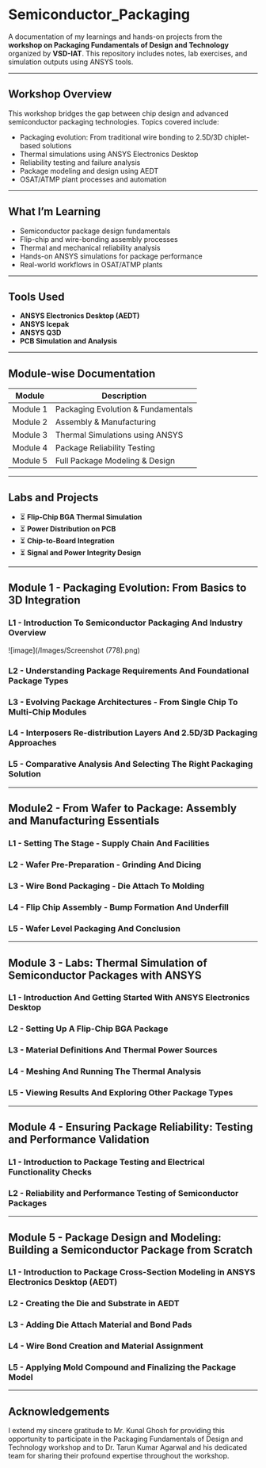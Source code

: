 # Semiconductor_Packaging

A documentation of my learnings and hands-on projects from the **workshop on Packaging Fundamentals of Design and Technology** organized by **VSD-IAT**. This repository includes notes, lab exercises, and simulation outputs using ANSYS tools.

---

## Workshop Overview

This workshop bridges the gap between chip design and advanced semiconductor packaging technologies. Topics covered include:

- Packaging evolution: From traditional wire bonding to 2.5D/3D chiplet-based solutions
- Thermal simulations using ANSYS Electronics Desktop
- Reliability testing and failure analysis
- Package modeling and design using AEDT
- OSAT/ATMP plant processes and automation

---

## What I’m Learning

- Semiconductor package design fundamentals
- Flip-chip and wire-bonding assembly processes
- Thermal and mechanical reliability analysis
- Hands-on ANSYS simulations for package performance
- Real-world workflows in OSAT/ATMP plants

---

## Tools Used

- **ANSYS Electronics Desktop (AEDT)**
- **ANSYS Icepak**
- **ANSYS Q3D**
- **PCB Simulation and Analysis**

---

## Module-wise Documentation

| Module | Description |
|--------|-------------|
| Module 1 | Packaging Evolution & Fundamentals |
| Module 2 | Assembly & Manufacturing | 
| Module 3 | Thermal Simulations using ANSYS | 
| Module 4 | Package Reliability Testing | 
| Module 5 | Full Package Modeling & Design |

---

## Labs and Projects

- ⏳ **Flip-Chip BGA Thermal Simulation**
- ⏳ **Power Distribution on PCB**
- ⏳ **Chip-to-Board Integration**
- ⏳ **Signal and Power Integrity Design**

---

## Module 1 - Packaging Evolution: From Basics to 3D Integration

### L1 - Introduction To Semiconductor Packaging And Industry Overview

![image](/Images/Screenshot (778).png)

### L2 - Understanding Package Requirements And Foundational Package Types

### L3 - Evolving Package Architectures - From Single Chip To Multi-Chip Modules

### L4 - Interposers Re-distribution Layers And 2.5D/3D Packaging Approaches

### L5 - Comparative Analysis And Selecting The Right Packaging Solution

---
  
## Module2 - From Wafer to Package: Assembly and Manufacturing Essentials

### L1 - Setting The Stage - Supply Chain And Facilities

### L2 - Wafer Pre-Preparation - Grinding And Dicing

### L3 - Wire Bond Packaging - Die Attach To Molding

### L4 - Flip Chip Assembly - Bump Formation And Underfill

### L5 - Wafer Level Packaging And Conclusion

---

## Module 3 - Labs: Thermal Simulation of Semiconductor Packages with ANSYS

### L1 - Introduction And Getting Started With ANSYS Electronics Desktop

### L2 - Setting Up A Flip-Chip BGA Package

### L3 - Material Definitions And Thermal Power Sources

### L4 - Meshing And Running The Thermal Analysis

### L5 - Viewing Results And Exploring Other Package Types

---

## Module 4 - Ensuring Package Reliability: Testing and Performance Validation

### L1 - Introduction to Package Testing and Electrical Functionality Checks

### L2 - Reliability and Performance Testing of Semiconductor Packages

---

## Module 5 - Package Design and Modeling: Building a Semiconductor Package from Scratch

### L1 - Introduction to Package Cross-Section Modeling in ANSYS Electronics Desktop (AEDT)

### L2 - Creating the Die and Substrate in AEDT

### L3 - Adding Die Attach Material and Bond Pads

### L4 - Wire Bond Creation and Material Assignment

### L5 - Applying Mold Compound and Finalizing the Package Model

---

## Acknowledgements

I extend my sincere gratitude to Mr. Kunal Ghosh for providing this opportunity to participate in the Packaging Fundamentals of Design and Technology workshop and to Dr. Tarun Kumar Agarwal and his dedicated team for sharing their profound expertise throughout the workshop.
